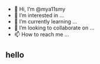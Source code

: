 - 👋 Hi, I’m @mya11smy
- 👀 I’m interested in ...
- 🌱 I’m currently learning ...
- 💞️ I’m looking to collaborate on ...
- 📫 How to reach me ...

<!---
mya11smy/mya11smy is a ✨ special ✨ repository because its `README.md` (this file) appears on your GitHub profile.
You can click the Preview link to take a look at your changes.
--->
## hello
